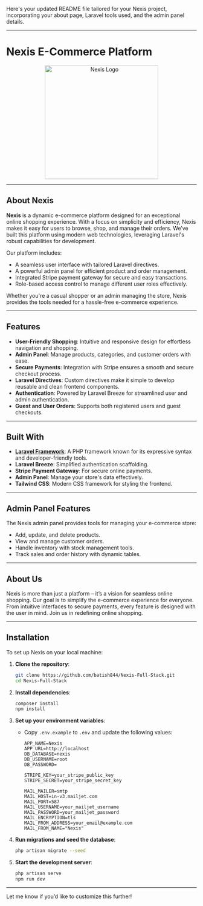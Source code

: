 Here's your updated README file tailored for your Nexis project, incorporating your about page, Laravel tools used, and the admin panel details. 

---

# Nexis E-Commerce Platform

<p align="center">
    <img src="https://batish844.github.io/testingModelViewer/blacklogo.png" alt="Nexis Logo" aria-label="Nexis Logo" width="300">
</p>

---

## About Nexis

**Nexis** is a dynamic e-commerce platform designed for an exceptional online shopping experience. With a focus on simplicity and efficiency, Nexis makes it easy for users to browse, shop, and manage their orders. We’ve built this platform using modern web technologies, leveraging Laravel's robust capabilities for development.

Our platform includes:
- A seamless user interface with tailored Laravel directives.
- A powerful admin panel for efficient product and order management.
- Integrated Stripe payment gateway for secure and easy transactions.
- Role-based access control to manage different user roles effectively.

Whether you're a casual shopper or an admin managing the store, Nexis provides the tools needed for a hassle-free e-commerce experience.

---

## Features

- **User-Friendly Shopping**: Intuitive and responsive design for effortless navigation and shopping.
- **Admin Panel**: Manage products, categories, and customer orders with ease.
- **Secure Payments**: Integration with Stripe ensures a smooth and secure checkout process.
- **Laravel Directives**: Custom directives make it simple to develop reusable and clean frontend components.
- **Authentication**: Powered by Laravel Breeze for streamlined user and admin authentication.
- **Guest and User Orders**: Supports both registered users and guest checkouts.

---

## Built With

- **[Laravel Framework](https://laravel.com/)**: A PHP framework known for its expressive syntax and developer-friendly tools.
- **Laravel Breeze**: Simplified authentication scaffolding.
- **Stripe Payment Gateway**: For secure online payments.
- **Admin Panel**: Manage your store's data effectively.
- **Tailwind CSS**: Modern CSS framework for styling the frontend.

---

## Admin Panel Features

The Nexis admin panel provides tools for managing your e-commerce store:
- Add, update, and delete products.
- View and manage customer orders.
- Handle inventory with stock management tools.
- Track sales and order history with dynamic tables.

---

## About Us

Nexis is more than just a platform – it’s a vision for seamless online shopping. Our goal is to simplify the e-commerce experience for everyone. From intuitive interfaces to secure payments, every feature is designed with the user in mind. Join us in redefining online shopping.

---

## Installation

To set up Nexis on your local machine:

1. **Clone the repository**:
   ```bash
   git clone https://github.com/batish844/Nexis-Full-Stack.git
   cd Nexis-Full-Stack
   ```

3. **Install dependencies**:
   ```bash
   composer install
   npm install
   ```

4. **Set up your environment variables**:
   - Copy `.env.example` to `.env` and update the following values:
     ```env
     APP_NAME=Nexis
     APP_URL=http://localhost
     DB_DATABASE=nexis
     DB_USERNAME=root
     DB_PASSWORD=

     STRIPE_KEY=your_stripe_public_key
     STRIPE_SECRET=your_stripe_secret_key

     MAIL_MAILER=smtp
     MAIL_HOST=in-v3.mailjet.com
     MAIL_PORT=587
     MAIL_USERNAME=your_mailjet_username
     MAIL_PASSWORD=your_mailjet_password
     MAIL_ENCRYPTION=tls
     MAIL_FROM_ADDRESS=your_email@example.com
     MAIL_FROM_NAME="Nexis"
     ```

5. **Run migrations and seed the database**:
   ```bash
   php artisan migrate --seed
   ```

6. **Start the development server**:
   ```bash
   php artisan serve
   npm run dev
   ```

---



Let me know if you’d like to customize this further!
